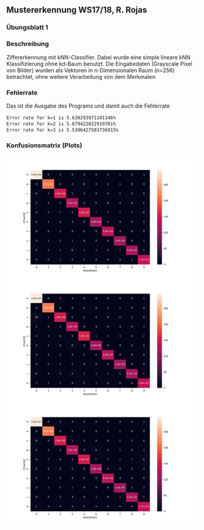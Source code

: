 ## Mustererkennung WS17/18, R. Rojas
### Übungsblatt 1

### Beschreibung
Ziffererkennung mit kNN-Classifier. Dabei wurde eine simple lineare kNN Klassifizierung ohne kd-Baum benutzt.
Die Eingabedaten (Grayscale Pixel von Bilder) wurden als Vektoren in n-Dimensionalen Raum (n=256) betrachtet, ohne weitere Verarbeitung von dem Merkmalen.

### Fehlerrate
Das ist die Ausgabe des Programs und damit auch die Fehlerrate

```
Error rate for k=1 is 5.630293971101146%
Error rate for k=2 is 5.879422022919781%
Error rate for k=3 is 5.5306427503736915%
```

###  Konfusionsmatrix (Plots)
![Konfusionsmatrix für k=1](https://raw.githubusercontent.com/BoyanH/Freie-Universitaet-Berlin/master/MachineLearning/Homework1/Plots/confusion_matrix_for_k_1.png "K = 1")
![Konfusionsmatrix für k=1](https://raw.githubusercontent.com/BoyanH/Freie-Universitaet-Berlin/master/MachineLearning/Homework1/Plots/confusion_matrix_for_k_2.png "K = 2")
![Konfusionsmatrix für k=1](https://raw.githubusercontent.com/BoyanH/Freie-Universitaet-Berlin/master/MachineLearning/Homework1/Plots/confusion_matrix_for_k_3.png "K = 3")
